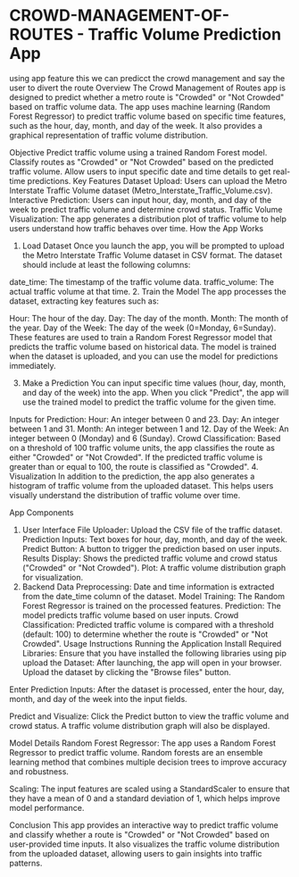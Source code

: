 # CROWD-MANAGEMENT-OF-ROUTES - Traffic Volume Prediction App 
using app feature this we can predicct the crowd management and say the user to divert the route
Overview
The Crowd Management of Routes app is designed to predict whether a metro route is "Crowded" or "Not Crowded" based on traffic volume data. The app uses machine learning (Random Forest Regressor) to predict traffic volume based on specific time features, such as the hour, day, month, and day of the week. It also provides a graphical representation of traffic volume distribution.

Objective
Predict traffic volume using a trained Random Forest model.
Classify routes as "Crowded" or "Not Crowded" based on the predicted traffic volume.
Allow users to input specific date and time details to get real-time predictions.
Key Features
Dataset Upload: Users can upload the Metro Interstate Traffic Volume dataset (Metro_Interstate_Traffic_Volume.csv).
Interactive Prediction: Users can input hour, day, month, and day of the week to predict traffic volume and determine crowd status.
Traffic Volume Visualization: The app generates a distribution plot of traffic volume to help users understand how traffic behaves over time.
How the App Works
1. Load Dataset
Once you launch the app, you will be prompted to upload the Metro Interstate Traffic Volume dataset in CSV format. The dataset should include at least the following columns:

date_time: The timestamp of the traffic volume data.
traffic_volume: The actual traffic volume at that time.
2. Train the Model
The app processes the dataset, extracting key features such as:

Hour: The hour of the day.
Day: The day of the month.
Month: The month of the year.
Day of the Week: The day of the week (0=Monday, 6=Sunday).
These features are used to train a Random Forest Regressor model that predicts the traffic volume based on historical data. The model is trained when the dataset is uploaded, and you can use the model for predictions immediately.

3. Make a Prediction
You can input specific time values (hour, day, month, and day of the week) into the app. When you click "Predict", the app will use the trained model to predict the traffic volume for the given time.

Inputs for Prediction:
Hour: An integer between 0 and 23.
Day: An integer between 1 and 31.
Month: An integer between 1 and 12.
Day of the Week: An integer between 0 (Monday) and 6 (Sunday).
Crowd Classification:
Based on a threshold of 100 traffic volume units, the app classifies the route as either "Crowded" or "Not Crowded". If the predicted traffic volume is greater than or equal to 100, the route is classified as "Crowded".
4. Visualization
In addition to the prediction, the app also generates a histogram of traffic volume from the uploaded dataset. This helps users visually understand the distribution of traffic volume over time.

App Components
1. User Interface
File Uploader: Upload the CSV file of the traffic dataset.
Prediction Inputs: Text boxes for hour, day, month, and day of the week.
Predict Button: A button to trigger the prediction based on user inputs.
Results Display: Shows the predicted traffic volume and crowd status ("Crowded" or "Not Crowded").
Plot: A traffic volume distribution graph for visualization.
2. Backend
Data Preprocessing: Date and time information is extracted from the date_time column of the dataset.
Model Training: The Random Forest Regressor is trained on the processed features.
Prediction: The model predicts traffic volume based on user inputs.
Crowd Classification: Predicted traffic volume is compared with a threshold (default: 100) to determine whether the route is "Crowded" or "Not Crowded".
Usage Instructions
Running the Application
Install Required Libraries: Ensure that you have installed the following libraries using pip
upload the Dataset: After launching, the app will open in your browser. Upload the dataset by clicking the "Browse files" button.

Enter Prediction Inputs: After the dataset is processed, enter the hour, day, month, and day of the week into the input fields.

Predict and Visualize: Click the Predict button to view the traffic volume and crowd status. A traffic volume distribution graph will also be displayed.


Model Details
Random Forest Regressor:
The app uses a Random Forest Regressor to predict traffic volume. Random forests are an ensemble learning method that combines multiple decision trees to improve accuracy and robustness.

Scaling:
The input features are scaled using a StandardScaler to ensure that they have a mean of 0 and a standard deviation of 1, which helps improve model performance.

Conclusion
This app provides an interactive way to predict traffic volume and classify whether a route is "Crowded" or "Not Crowded" based on user-provided time inputs. It also visualizes the traffic volume distribution from the uploaded dataset, allowing users to gain insights into traffic patterns.
